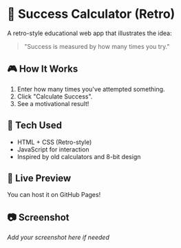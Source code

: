 # 🧮 Success Calculator (Retro)

A retro-style educational web app that illustrates the idea:

> "Success is measured by how many times you try."

## 🎮 How It Works

1. Enter how many times you've attempted something.
2. Click "Calculate Success".
3. See a motivational result!

## 🔧 Tech Used

- HTML + CSS (Retro-style)
- JavaScript for interaction
- Inspired by old calculators and 8-bit design

## 🚀 Live Preview

You can host it on GitHub Pages!

## 📷 Screenshot

_Add your screenshot here if needed_
